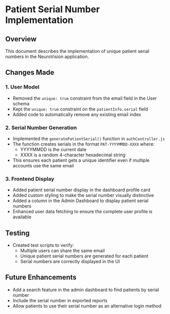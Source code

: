 # Patient Serial Number Implementation

## Overview
This document describes the implementation of unique patient serial numbers in the NeuroVision application.

## Changes Made

### 1. User Model
- Removed the `unique: true` constraint from the email field in the User schema
- Kept the `unique: true` constraint on the `patientInfo.serial` field
- Added code to automatically remove any existing email index

### 2. Serial Number Generation
- Implemented the `generatePatientSerial()` function in `authController.js`
- The function creates serials in the format `PAT-YYYYMMDD-XXXX` where:
  - YYYYMMDD is the current date
  - XXXX is a random 4-character hexadecimal string
- This ensures each patient gets a unique identifier even if multiple accounts use the same email

### 3. Frontend Display
- Added patient serial number display in the dashboard profile card
- Added custom styling to make the serial number visually distinctive
- Added a column in the Admin Dashboard to display patient serial numbers
- Enhanced user data fetching to ensure the complete user profile is available

## Testing
- Created test scripts to verify:
  - Multiple users can share the same email
  - Unique patient serial numbers are generated for each patient
  - Serial numbers are correctly displayed in the UI

## Future Enhancements
- Add a search feature in the admin dashboard to find patients by serial number
- Include the serial number in exported reports
- Allow patients to use their serial number as an alternative login method
